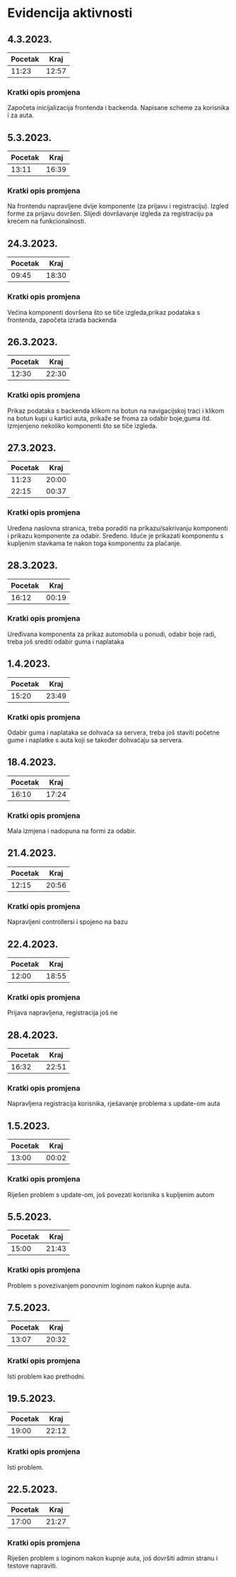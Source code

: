 # Evidencija aktivnosti

## 4.3.2023.
Pocetak | Kraj
------- | ----
11:23   | 12:57
### Kratki opis promjena
Započeta inicijalizacija frontenda i backenda.
Napisane scheme za korisnika i za auta.


## 5.3.2023.
Pocetak | Kraj
------- | ----
13:11  | 16:39
### Kratki opis promjena
Na frontendu napravljene dvije komponente (za prijavu i registraciju).
Izgled forme za prijavu dovršen.
Slijedi dovršavanje izgleda za registraciju pa krećem na funkcionalnosti.

## 24.3.2023.
Pocetak | Kraj
------- | ----
09:45  | 18:30
### Kratki opis promjena
Većina komponenti dovršena što se tiče izgleda,prikaz podataka s frontenda, započeta izrada backenda 

## 26.3.2023.
Pocetak | Kraj
------- | ----
12:30  | 22:30
### Kratki opis promjena
Prikaz podataka s backenda klikom na botun na navigacijskoj traci i klikom na botun kupi u kartici auta, prikaže se froma za odabir boje,guma itd.
Izmjenjeno nekoliko komponenti što se tiče izgleda. 

## 27.3.2023.
Pocetak | Kraj
------- | ----
11:23 | 20:00
22:15  | 00:37
### Kratki opis promjena
Uređena naslovna stranica, treba poraditi na prikazu/sakrivanju komponenti i prikazu komponente za odabir.
Sređeno. Iduće je prikazati komponentu s kupljenim stavkama te nakon toga komponentu za plaćanje.

## 28.3.2023.
Pocetak | Kraj
------- | ----
16:12 | 00:19
### Kratki opis promjena
Uređivana komponenta za prikaz automobila u ponudi, odabir boje radi, treba još srediti odabir guma i naplataka

## 1.4.2023.
Pocetak | Kraj
------- | ----
15:20 | 23:49
### Kratki opis promjena
Odabir guma i naplataka se dohvaća sa servera, treba još staviti početne gume i naplatke s auta koji se također dohvaćaju sa servera. 

## 18.4.2023.
Pocetak | Kraj
------- | ----
16:10 | 17:24
### Kratki opis promjena
Mala izmjena i nadopuna na formi za odabir.

## 21.4.2023.
Pocetak | Kraj
------- | ----
12:15 | 20:56
### Kratki opis promjena
Napravljeni controllersi i spojeno na bazu

## 22.4.2023.
Pocetak | Kraj
------- | ----
12:00 | 18:55
### Kratki opis promjena
Prijava napravljena, registracija još ne

## 28.4.2023.
Pocetak | Kraj
------- | ----
16:32 | 22:51
### Kratki opis promjena
Napravljena registracija korisnika, rješavanje problema s update-om auta

## 1.5.2023.
Pocetak | Kraj
------- | ----
13:00 | 00:02
### Kratki opis promjena
Riješen problem s update-om, još povezati korisnika s kupljenim autom 

## 5.5.2023.
Pocetak | Kraj
------- | ----
15:00 | 21:43
### Kratki opis promjena
Problem s povezivanjem ponovnim loginom nakon kupnje auta.

## 7.5.2023.
Pocetak | Kraj
------- | ----
13:07 | 20:32
### Kratki opis promjena
Isti problem kao prethodni.

## 19.5.2023.
Pocetak | Kraj
------- | ----
19:00 | 22:12
### Kratki opis promjena
Isti problem.

## 22.5.2023.
Pocetak | Kraj
------- | ----
17:00 | 21:27
### Kratki opis promjena
Riješen problem s loginom nakon kupnje auta, još dovršiti admin stranu i testove napraviti.
